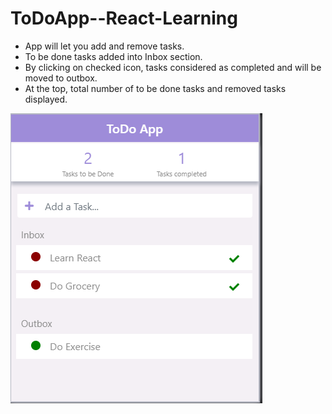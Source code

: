 # ToDoApp--React-Learning
- App will let you add and remove tasks.
- To be done tasks added into Inbox section.
- By clicking on checked icon, tasks considered as completed and will be moved to outbox.
- At the top, total number of to be done tasks and removed tasks displayed.

<img src="./src/ToDo.png" title="TodoApp"/>
